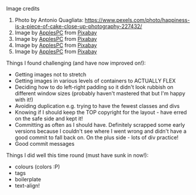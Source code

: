 Image credits
1. Photo by Antonio Quagliata: https://www.pexels.com/photo/happiness-is-a-piece-of-cake-close-up-photography-227432/
2. Image by <a href="https://pixabay.com/users/applespc-19095802/?utm_source=link-attribution&utm_medium=referral&utm_campaign=image&utm_content=7743464">ApplesPC</a> from <a href="https://pixabay.com//?utm_source=link-attribution&utm_medium=referral&utm_campaign=image&utm_content=7743464">Pixabay</a>
3. Image by <a href="https://pixabay.com/users/applespc-19095802/?utm_source=link-attribution&utm_medium=referral&utm_campaign=image&utm_content=7743456">ApplesPC</a> from <a href="https://pixabay.com//?utm_source=link-attribution&utm_medium=referral&utm_campaign=image&utm_content=7743456">Pixabay</a>
4. Image by <a href="https://pixabay.com/users/applespc-19095802/?utm_source=link-attribution&utm_medium=referral&utm_campaign=image&utm_content=7743440">ApplesPC</a> from <a href="https://pixabay.com//?utm_source=link-attribution&utm_medium=referral&utm_campaign=image&utm_content=7743440">Pixabay</a>
5. Image by <a href="https://pixabay.com/users/applespc-19095802/?utm_source=link-attribution&utm_medium=referral&utm_campaign=image&utm_content=7743434">ApplesPC</a> from <a href="https://pixabay.com//?utm_source=link-attribution&utm_medium=referral&utm_campaign=image&utm_content=7743434">Pixabay</a>

Things I found challenging (and have now improved on!):
- Getting images not to stretch
- Getting images in various levels of containers to ACTUALLY FLEX
- Deciding how to do left-right padding so it didn't look rubbish on different window sizes (probably haven't mastered that but I'm happy with it!)
- Avoiding duplication e.g. trying to have the fewest classes and divs
- Knowing if I should keep the TOP copyright for the layout - have erred on the safe side and kept it!
- Committing as often as I should have. Definitely scrapped some early versions because I couldn't see where I went wrong and didn't have a good commit to fall back on. On the plus side - lots of div practice!
- Good commit messages

Things I did well this time round (must have sunk in now!):
- colours (colors :P)
- tags
- boilerplate
- text-align!
